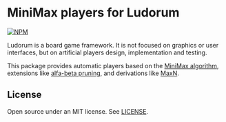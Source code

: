 ﻿MiniMax players for Ludorum
===========================

[![NPM](https://nodei.co/npm/@ludorum/players-minimax.png?mini=true)](https://www.npmjs.com/package//@ludorum/players-minimax)

Ludorum is a board game framework. It is not focused on graphics or user interfaces, but on artificial players design, implementation and testing.

This package provides automatic players based on the [MiniMax algorithm](http://en.wikipedia.org/wiki/Minimax#Minimax_algorithm_with_alternate_moves), extensions like [alfa-beta pruning](http://en.wikipedia.org/wiki/Alpha-beta_pruning), and derivations like [MaxN](http://dl.acm.org/citation.cfm?id=2887795).

## License

Open source under an MIT license. See [LICENSE](LICENSE.md).

